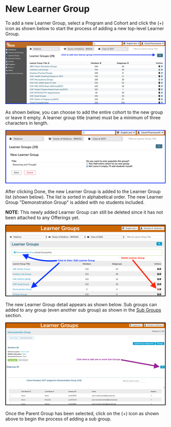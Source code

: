# New Learner Group

To add a new Learner Group, select a Program and Cohort and click the \(+\) icon as shown below to start the process of adding a new top-level Learner Group.

![add learner group](../images/new_learner_group/click_to_add.png)

As shown below, you can choose to add the entire cohort to the new group or leave it empty. A learner group title (name) must be a minimum of three characters in length.

![membership options](../images/new_learner_group/membership_options.png)

After clicking Done, the new Learner Group is added to the Learner Group list \(shown below\). The list is sorted in alphabetical order. The new Learner Group "Demonstration Group" is added with no students included.

**NOTE**: This newly added Learner Group can still be deleted since it has not been attached to any Offerings yet.

![New Learner Group has been added](../images/new_learner_group/new_lg_added.png)

The new Learner Group detail appears as shown below. Sub groups can added to any group \(even another sub group\) as shown in the [Sub Groups](https://iliosproject.gitbook.io/ilios-user-guide/learner-groups/sub-groups) section.

![Add sub groups](../images/new_learner_group/add_sub_groups.png)

Once the Parent Group has been selected, click on the \(+\) icon as shown above to begin the process of adding a sub group.

